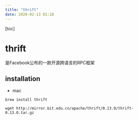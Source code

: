 ```yaml
---
title: "thrift"
date: 2020-02-13 01:10
---
```

[toc]



# thrift

是Facebook公布的一款开源跨语言的RPC框架



## installation

* mac

```
brew install thrift
```



```
wget http://mirror.bit.edu.cn/apache/thrift/0.13.0/thrift-0.13.0.tar.gz
```



